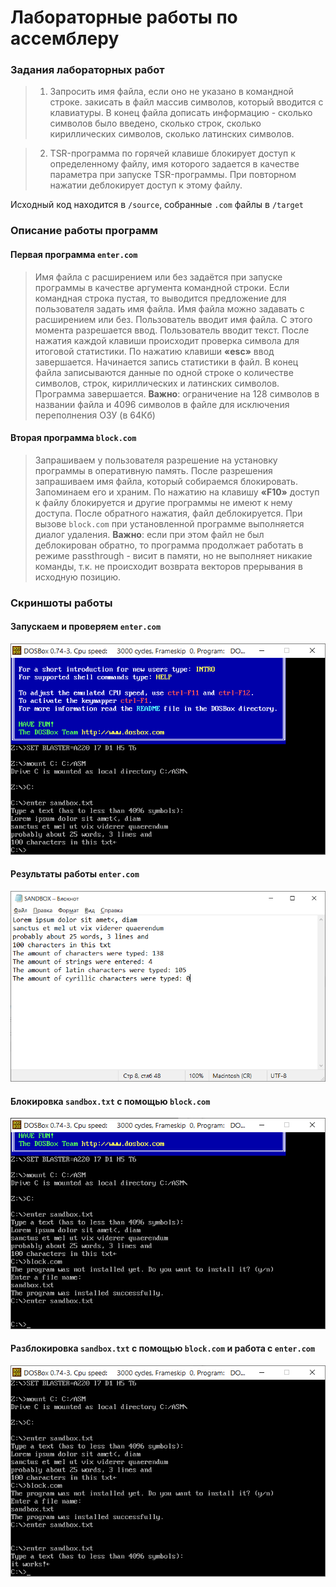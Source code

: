 # Лабораторные работы по ассемблеру

### Задания лабораторных работ

>1. Запросить имя файла, если оно не указано в командной строке. закисать в файл массив символов, который вводится с клавиатуры. В конец файла дописать информацию - сколько символов было введено, сколько строк, сколько кириллических символов, сколько латинских символов. 

>2. TSR-программа по горячей клавише блокирует доступ к определенному файлу, имя которого задается в качестве параметра при запуске TSR-программы. При повторном нажатии деблокирует доступ к этому файлу. 

Исходный код находится в ```/source```, собранные ```.com``` файлы в ```/target```

### Описание работы программ

#### Первая программа ```enter.com```

>Имя файла с расширением или без задаётся при запуске программы в качестве аргумента командной строки. Если командная строка пустая, то выводится предложение для пользователя задать имя файла. Имя файла можно задавать с расширением или без. Пользователь вводит имя файла. С этого момента разрешается ввод. Пользователь вводит текст. После нажатия каждой клавиши происходит проверка символа для итоговой статистики. По нажатию клавиши **«esc»** ввод завершается. Начинается запись статистики в файл. В конец файла записываются данные по одной строке о количестве символов, строк, кириллических и латинских символов. Программа завершается. **Важно**: ограничение на 128 символов в названии файла и 4096 символов в файле для исключения переполнения ОЗУ (в 64Кб)

#### Вторая программа ```block.com```

>Запрашиваем у пользователя разрешение на установку программы в оперативную память. После разрешения запрашиваем имя файла, который собираемся блокировать. Запоминаем его и храним. По нажатию на клавишу **«F10»** доступ к файлу блокируется и другие программы не имеют к нему доступа. После обратного нажатия, файл деблокируется. При вызове ```block.com``` при установленной программе выполняется диалог удаления. **Важно**: если при этом файл не был деблокирован обратно, то программа продолжает работать в режиме passthrough - висит в памяти, но не выполняет никакие команды, т.к. не происходит возврата векторов прерывания в исходную позицию.

### Скриншоты работы

#### Запускаем и проверяем ```enter.com```
![](pic/1.png)

#### Результаты работы ```enter.com```
![](pic/2.png)

#### Блокировка ```sandbox.txt``` с помощью ```block.com```
![](pic/3.png)

#### Разблокировка ```sandbox.txt``` с помощью ```block.com``` и работа с ```enter.com```
![](pic/4.png)
